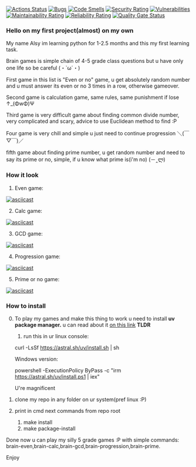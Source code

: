 [![Actions Status](https://github.com/Velsych/python-project-49/actions/workflows/hexlet-check.yml/badge.svg)](https://github.com/Velsych/python-project-49/actions)
[![Bugs](https://sonarcloud.io/api/project_badges/measure?project=Velsych_python-project-49&metric=bugs)](https://sonarcloud.io/summary/new_code?id=Velsych_python-project-49)
[![Code Smells](https://sonarcloud.io/api/project_badges/measure?project=Velsych_python-project-49&metric=code_smells)](https://sonarcloud.io/summary/new_code?id=Velsych_python-project-49)
[![Security Rating](https://sonarcloud.io/api/project_badges/measure?project=Velsych_python-project-49&metric=security_rating)](https://sonarcloud.io/summary/new_code?id=Velsych_python-project-49)
[![Vulnerabilities](https://sonarcloud.io/api/project_badges/measure?project=Velsych_python-project-49&metric=vulnerabilities)](https://sonarcloud.io/summary/new_code?id=Velsych_python-project-49)
[![Maintainability Rating](https://sonarcloud.io/api/project_badges/measure?project=Velsych_python-project-49&metric=sqale_rating)](https://sonarcloud.io/summary/new_code?id=Velsych_python-project-49)
[![Reliability Rating](https://sonarcloud.io/api/project_badges/measure?project=Velsych_python-project-49&metric=reliability_rating)](https://sonarcloud.io/summary/new_code?id=Velsych_python-project-49)
[![Quality Gate Status](https://sonarcloud.io/api/project_badges/measure?project=Velsych_python-project-49&metric=alert_status)](https://sonarcloud.io/summary/new_code?id=Velsych_python-project-49)


### **Hello on my first project(almost) on my own**

My name Alsy im learning python for 1-2.5 months and this my first learning task.

Brain games is simple chain of 4-5 grade class questions but u have only one life so be careful (・`ω´・)

First game in this list is "Even or no" game, u get absolutely random number and u must answer its even or no
3 times in a row, otherwise gameover.

Second game is calculation game, same rules, same punishment if lose ↑_(ΦwΦ)Ψ

Third game is very difficult game about finding common divide number, very complicated and scary, advice to use Euclidean method to find :P

Four game is very chill and simple u just need to continue progression ＼(￣▽￣)／

fifth game about finding prime number, u get random number and need to say its prime or no, simple, if u know what prime is(i'm no) (－‸ლ)

### __**How it look**__
1. Even game:

[![asciicast](https://asciinema.org/a/usbBtJCWNy6qQFu2vviQPc9VP.svg)](https://asciinema.org/a/usbBtJCWNy6qQFu2vviQPc9VP)

2. Calc game:

[![asciicast](https://asciinema.org/a/WshiAjrzVi7MeZix3c2KDNWNC.svg)](https://asciinema.org/a/WshiAjrzVi7MeZix3c2KDNWNC)

3. GCD game:

[![asciicast](https://asciinema.org/a/WjNMlrPukdmLov14eLEUX18U2.svg)](https://asciinema.org/a/WjNMlrPukdmLov14eLEUX18U2)

4. Progression game:

[![asciicast](https://asciinema.org/a/7Lm9jZmEKppnq2sxlQmPO4N8C.svg)](https://asciinema.org/a/7Lm9jZmEKppnq2sxlQmPO4N8C)

5. Prime or no game:

[![asciicast](https://asciinema.org/a/8EAmEHJZJQTKpRexlqQHuCMzz.svg)](https://asciinema.org/a/8EAmEHJZJQTKpRexlqQHuCMzz)



### **How to install**
0. To play my games and make this thing to work u need to install **uv package manager.** u can read about it [on this link](https://docs.astral.sh/uv/#installation)
    **TLDR**
    

    1. run this in ur linux console:

    curl -LsSf https://astral.sh/uv/install.sh | sh


    Windows version:

    powershell -ExecutionPolicy ByPass -c "irm https://astral.sh/uv/install.ps1 | iex"

    U're magnificent

1. clone my repo in  any folder on ur system(pref linux :P) 

2. print in cmd next commands from repo root 
    1. make install
    2. make package-install

Done now u can play my silly 5 grade games :P with simple commands: brain-even,brain-calc,brain-gcd,brain-progression,brain-prime.

Enjoy



